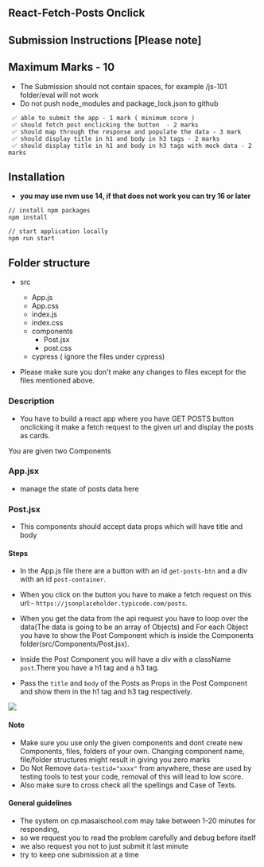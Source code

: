 ## React-Fetch-Posts Onclick

## Submission Instructions [Please note]

## Maximum Marks - 10

- The Submission should not contain spaces, for example /js-101 folder/eval will not work
- Do not push node_modules and package_lock.json to github

```
 ✅ able to submit the app - 1 mark ( minimum score )
 ✅ should fetch post onclicking the button  - 2 marks
 ✅ should map through the response and populate the data - 3 mark
 ✅ should display title in h1 and body in h3 tags - 2 marks
 ✅ should display title in h1 and body in h3 tags with mock data - 2 marks

```

## Installation

- **you may use nvm use 14, if that does not work you can try 16 or later**

```
// install npm packages
npm install

// start application locally
npm run start

```

## Folder structure

- src

  - App.js
  - App.css
  - index.js
  - index.css
  - components
    - Post.jsx
    - post.css
  - cypress ( ignore the files under cypress)

- Please make sure you don't make any changes to files except for the files mentioned above.

### Description

- You have to build a react app where you have GET POSTS button onclicking it make a fetch request to the given url and display the posts as cards.

You are given two Components

### App.jsx

- manage the state of posts data here

### Post.jsx

- This components should accept data props which will have title and body

#### Steps

- In the App.js file there are a button with an id `get-posts-btn` and a div with an id `post-container`.

- When you click on the button you have to make a fetch request on this url:- `https://jsonplaceholder.typicode.com/posts`.

- When you get the data from the api request you have to loop over the data(The data is going to be an array of Objects) and For each Object you have to show the Post Component which is inside the Components folder(src/Components/Post.jsx).

- Inside the Post Component you will have a div with a className `post`.There you have a h1 tag and a h3 tag.

- Pass the `title` and `body` of the Posts as Props in the Post Component and show them in the h1 tag and h3 tag respectively.

![](https://i.imgur.com/x6sottb.png)

#### **Note**

- Make sure you use only the given components and dont create new Components, files, folders of your own. Changing component name, file/folder structures might result in giving you zero marks
- Do Not Remove `data-testid="xxxx"` from anywhere, these are used by testing tools to test your code, removal of this will lead to low score.
- Also make sure to cross check all the spellings and Case of Texts.

#### General guidelines

- The system on cp.masaischool.com may take between 1-20 minutes for responding,
- so we request you to read the problem carefully and debug before itself
- we also request you not to just submit it last minute
- try to keep one submission at a time
